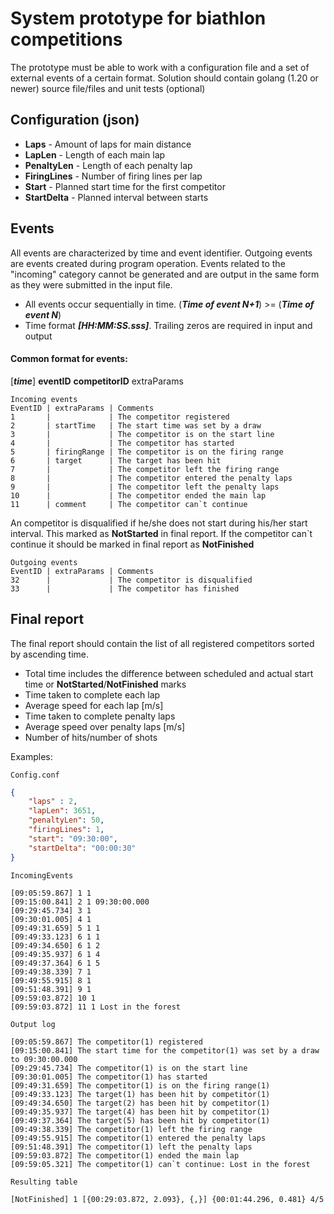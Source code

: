 # System prototype for biathlon competitions
The prototype must be able to work with a configuration file and a set of external events of a certain format.
Solution should contain golang (1.20 or newer) source file/files and unit tests (optional)

## Configuration (json)

- **Laps**        - Amount of laps for main distance
- **LapLen**      - Length of each main lap
- **PenaltyLen**  - Length of each penalty lap
- **FiringLines** - Number of firing lines per lap
- **Start**       - Planned start time for the first competitor
- **StartDelta**  - Planned interval between starts

## Events
All events are characterized by time and event identifier. Outgoing events are events created during program operation. Events related to the "incoming" category cannot be generated and are output in the same form as they were submitted in the input file.

- All events occur sequentially in time. (***Time of event N+1***) >= (***Time of event N***)
- Time format ***[HH:MM:SS.sss]***. Trailing zeros are required in input and output

#### Common format for events:
[***time***] **eventID** **competitorID** extraParams

```
Incoming events
EventID | extraParams | Comments
1       |             | The competitor registered
2       | startTime   | The start time was set by a draw
3       |             | The competitor is on the start line
4       |             | The competitor has started
5       | firingRange | The competitor is on the firing range
6       | target      | The target has been hit
7       |             | The competitor left the firing range
8       |             | The competitor entered the penalty laps
9       |             | The competitor left the penalty laps
10      |             | The competitor ended the main lap
11      | comment     | The competitor can`t continue
```
An competitor is disqualified if he/she does not start during his/her start interval. This marked as **NotStarted** in final report.
If the competitor can`t continue it should be marked in final report as **NotFinished**

```
Outgoing events
EventID | extraParams | Comments
32      |             | The competitor is disqualified
33      |             | The competitor has finished
```

## Final report
The final report should contain the list of all registered competitors
sorted by ascending time.
- Total time includes the difference between scheduled and actual start time or **NotStarted**/**NotFinished** marks
- Time taken to complete each lap
- Average speed for each lap [m/s]
- Time taken to complete penalty laps
- Average speed over penalty laps [m/s]
- Number of hits/number of shots

Examples:

`Config.conf`
```json
{
    "laps" : 2,
    "lapLen": 3651,
    "penaltyLen": 50,
    "firingLines": 1,
    "start": "09:30:00",
    "startDelta": "00:00:30"
}
```

`IncomingEvents`

```
[09:05:59.867] 1 1
[09:15:00.841] 2 1 09:30:00.000
[09:29:45.734] 3 1
[09:30:01.005] 4 1
[09:49:31.659] 5 1 1
[09:49:33.123] 6 1 1
[09:49:34.650] 6 1 2
[09:49:35.937] 6 1 4
[09:49:37.364] 6 1 5
[09:49:38.339] 7 1
[09:49:55.915] 8 1
[09:51:48.391] 9 1
[09:59:03.872] 10 1
[09:59:03.872] 11 1 Lost in the forest

```

`Output log`
```
[09:05:59.867] The competitor(1) registered
[09:15:00.841] The start time for the competitor(1) was set by a draw to 09:30:00.000
[09:29:45.734] The competitor(1) is on the start line
[09:30:01.005] The competitor(1) has started
[09:49:31.659] The competitor(1) is on the firing range(1)
[09:49:33.123] The target(1) has been hit by competitor(1)
[09:49:34.650] The target(2) has been hit by competitor(1)
[09:49:35.937] The target(4) has been hit by competitor(1)
[09:49:37.364] The target(5) has been hit by competitor(1)
[09:49:38.339] The competitor(1) left the firing range
[09:49:55.915] The competitor(1) entered the penalty laps
[09:51:48.391] The competitor(1) left the penalty laps
[09:59:03.872] The competitor(1) ended the main lap
[09:59:05.321] The competitor(1) can`t continue: Lost in the forest
```

`Resulting table`
```
[NotFinished] 1 [{00:29:03.872, 2.093}, {,}] {00:01:44.296, 0.481} 4/5